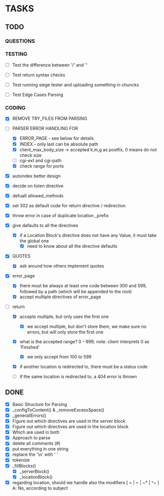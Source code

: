 # TASKS

## TODO
### QUESTIONS


### TESTING
- [ ] Test the difference between '/' and '\'
- [ ] Test return syntax checks
- [ ] Test running siege tester and uploading something in chuncks
- [ ] Test Edge Cases Parsing


### CODING
- [x] REMOVE TRY_FILES FROM PARSING

- [ ] PARSER ERROR HANDLING FOR
  - [x] ERROR_PAGE - see below for details
  - [x] INDEX - only last can be absolute path
  - [x] client_max_body_size -> accepted k,m,g as postfix, 0 means do not check size
  - [ ] cgi-ext and cgi-path
  - [x] check range for ports

- [x] autoindex better design

- [X] decide on listen directive
- [X] defualt allowed_methods
- [x] set 302 as default code for return directive / redirection
- [x] throw error in case of duplicate location _prefix
- [x] give dafaults to all the directives
  - [x] if a Location Block's directive does not have any Value, it must take the global one
    - [x] need to know about all the directive defaults

- [x] QUOTES
  - [x] ask around how others implement quotes
  

- [x] error_page
  - [x] there must be always at least one code between 300 and 599, followed by a path (which will be appended to the root)
  - [x] accept multiple directives of error_page

- [ ] return
  - [x] accepts multiple, but only uses the first one
    - [x] we accept multiple, but don't store them, we make sure no errors, but will only store the first one
  - [x] what is the accepted range? 0 - 999; note: client interprets 0 as 'Finished'
    - [x] we only accept from 100 to 599
  - [x] if another location is redirected to, there must be a status code
  - [ ] if the same location is redirected to, a 404 error is thrown


## DONE
- [x] Basic Structure for Parsing
- [x] _configToContent() & _removeExcessSpace()
- [x] _generallErrors()
- [x] Figure out which directives are used in the server block
- [x] Figure out which directives are used in the location block
- [x] Which are used in both
- [x] Approach to parse
-	[x] delete all comments (#)
-	[x] put everything in one string
-	[x] replace the '\n' with ' '
-	[x] tokenize
-	[X] _fillBlocks()
	- [X] _serverBlock()
	- [X] _locationBlock()
- [x] regarding location, should we handle also the modifiers [ = | ~ | ~* | ^~ ]
		A: No, according to subject